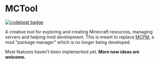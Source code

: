 # MCTool
[![codebeat badge](https://codebeat.co/badges/29494d3d-5887-4703-acef-7d063929c97f)](https://codebeat.co/projects/github-com-szewek-mctool-master)

A creative tool for exploring and creating Minecraft resources, managing servers and helping mod development.
This is meant to replace [MCPM](https://github.com/Szewek/mcpm), a mod "package manager" which is no longer being developed.

Most features haven't been implemented yet. **More new ideas are welcome.**
